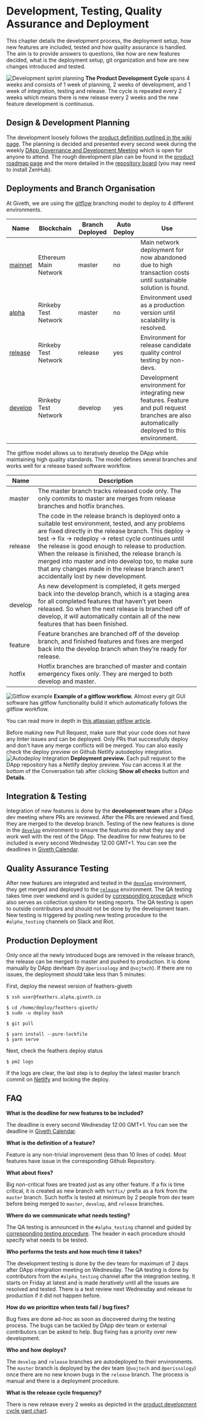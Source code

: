 # Development, Testing, Quality Assurance and Deployment
This chapter details the development process, the deployment setup, how new features are included, tested and how quality assurance is handled. The aim is to provide answers to questions, like how are new features decided, what is the deployment setup, git organization and how are new changes introduced and tested.

![Development sprint planning](../images/product-development/dapp-dev-cycle.svg)
<a name="product-development-testing-fig-release">**The Product Development Cycle**</a> spans 4 weeks and consists of 1 week of planning, 2 weeks of development, and 1 week of integration, testing and release. The cycle is repeated every 2 weeks which means there is new release every 2 weeks and the new feature development is continuous.

## Design & Development Planning
The development loosely follows the [product definition outlined in the wiki page](../product-definition/). The planning is decided and presented every second week during the weekly [DApp Governance and Development Meeting](https://calendar.google.com/calendar/embed?src=givethdotio%40gmail.com) which is open for anyone to attend. The rough development plan can be found in the [product roadmap page](../product-roadmap) and the more detailed in the [repository board](https://github.com/Giveth/giveth-dapp/issues#boards?repos=98920496,99012473) (you may need to install ZenHub).


## Deployments and Branch Organisation
At Giveth, we are using the [gitflow](http://nvie.com/posts/a-successful-git-branching-model/) branching model to deploy to 4 different environments.

Name | Blockchain | Branch Deployed | Auto Deploy | Use |
-----|------------|-----------------|-------------|-----|
[mainnet](https://mainnet.giveth.io) | Ethereum Main Network | master | no | Main network deployment for now abandoned due to high transaction costs until sustainable solution is found.
[alpha](https://alpha.giveth.io)  | Rinkeby Test Network | master | no | Environment used as a production version until scalability is resolved.
[release](https://release.giveth.io) | Rinkeby Test Network | release | yes | Environment for release candidate quality control testing by non-devs.
[develop](https://develop.giveth.io) | Rinkeby Test Network | develop | yes | Development environment for integrating new features. Feature and pull request branches are also automatically deployed to this environment.

The gitflow model allows us to iteratively develop the DApp while maintaining high quality standards. The model defines several branches and works well for a release based software workflow.

Name | Description |
-----|------------|
master | The master branch tracks released code only. The only commits to master are merges from release branches and hotfix branches.
release | The code in the release branch is deployed onto a suitable test environment, tested, and any problems are fixed directly in the release branch. This deploy -> test -> fix -> redeploy -> retest cycle continues until the release is good enough to release to production. When the release is finished, the release branch is merged into master and into develop too, to make sure that any changes made in the release branch aren’t accidentally lost by new development.
develop | As new development is completed, it gets merged back into the develop branch, which is a staging area for all completed features that haven’t yet been released. So when the next release is branched off of develop, it will automatically contain all of the new features that has been finished.
feature | Feature branches are branched off of the develop branch, and finished features and fixes are merged back into the develop branch when they’re ready for release.
hotfix | Hotfix branches are branched of master and contain emergency fixes only. They are merged to both develop and master.

![Gitflow example](../images/product-development/gitflow.svg)
**Example of a gitflow workflow.** Almost every git GUI software has gitflow functionality build it which automatically follows the gitflow workflow.

You can read more in depth in [this atlassian gitflow article](https://www.atlassian.com/git/tutorials/comparing-workflows/gitflow-workflow).

Before making new Pull Request, make sure that your code does not have any linter issues and can be deployed. Only PRs that successfully deploy and don't have any merge conflicts will be merged. You can also easily check the deploy preview on Github Netlify autodeploy integration.
![Autodeploy Integration](../images/product-development/deploy-preview.png)
**Deployment preview.** Each pull request to the DApp repository has a Netlify deploy preview. You can access it at the bottom of the Conversation tab after clicking **Show all checks** button and **Details**.

## Integration & Testing
Integration of new features is done by the **development team** after a DApp dev meeting where PRs are reviewed. After the PRs are reviewed and fixed, they are merged to the develop branch. Testing of the new features is done in the [`develop`](https://develop.giveth.io) environment to ensure the features do what they say and work well with the rest of the DApp. The deadline for new features to be included is every second Wednesday 12:00 GMT+1. You can see the deadlines in [Giveth Calendar](https://calendar.google.com/calendar/embed?src=givethdotio%40gmail.com).

## Quality Assurance Testing
After new features are integrated and tested in the [`develop`](https://develop.giveth.io) environment, they get merged and deployed to the [`release`](https://release.giveth.io) environment. The QA testing takes time over weekend and is guided by [corresponding procedure](https://drive.google.com/drive/folders/1_wzYp-Clb2VZGR201hUmiFSAL4tgHcll?usp=sharing) which also serves as collection system for testing reports. The QA testing is open to outside contributors and should not be done by the development team. New testing is triggered by posting new testing procedure to the `#alpha_testing` channels on Slack and Riot. 

## Production Deployment
Only once all the newly introduced bugs are removed in the release branch, the release can be merged to master and pushed to production. It is done manually by DApp devteam (by `@perissology` and `@vojtech`). If there are no issues, the deployment should take less than 5 minutes:

First, deploy the newest version of feathers-giveth 
```
$ ssh user@feathers.alpha.giveth.io

$ cd /home/deploy/feathers-giveth/
$ sudo -u deploy bash

$ git pull

$ yarn install --pure-lockfile
$ yarn serve
```

Next, check the feathers deploy status
```
$ pm2 logs
```

If the logs are clear, the last step is to deploy the latest master branch commit on [Netlify](http://netlify.com/) and locking the deploy.

## FAQ
**What is the deadline for new features to be included?**

The deadline is every second Wednesday 12:00 GMT+1. You can see the deadline in [Giveth Calendar](https://calendar.google.com/calendar/embed?src=givethdotio%40gmail.com).

 **What is the definition of a feature?**

Feature is any non-trivial improvement (less than 10 lines of code). Most features have issue in the corresponding Github Repository.

 **What about fixes?**

 Big non-critical fixes are treated just as any other feature. If a fix is time critical, it is created as new branch with `hotfix/` prefix as a fork from the `master` branch. Such hotfix is tested at minimum by 2 people from dev team before being merged to `master`, `develop`, and `release` branches.

 **Where do we communicate what needs testing?**

The QA testing is announced in the `#alpha_testing` channel and guided by [corresponding testing procedure](https://drive.google.com/drive/folders/1_wzYp-Clb2VZGR201hUmiFSAL4tgHcll?usp=sharing). The header in each procedure should specify what needs to be tested.

 **Who performs the tests and how much time it takes?**

 The development testing is done by the dev team for maximum of 2 days after DApp integration meeting on Wednesday. The QA testing is done by contributors from the `#alpha_testing` channel after the integration testing. It starts on Friday at latest and is made iteratively until all the issues are resolved and tested. There is a test review next Wednesday and release to production if it did not happen before.

**How do we prioritize when tests fail / bug fixes?**

Bug fixes are done ad-hoc as soon as discovered during the testing process. The bugs can be tackled by DApp dev team or external contributors can be asked to help. Bug fixing has a priority over new development.

**Who and how deploys?**

The `develop` and `release` branches are autodeployed to their environments. The `master` branch is deployed by the dev team (`@vojtech` and `@perissology`) once there are no new known bugs in the `release` branch. The process is manual and there is a deployment procedure.
 
**What is the release cycle frequency?**
 
 There is new release every 2 weeks as depicted in the [product development cycle gant chart](#product-development-testing-fig-release).
